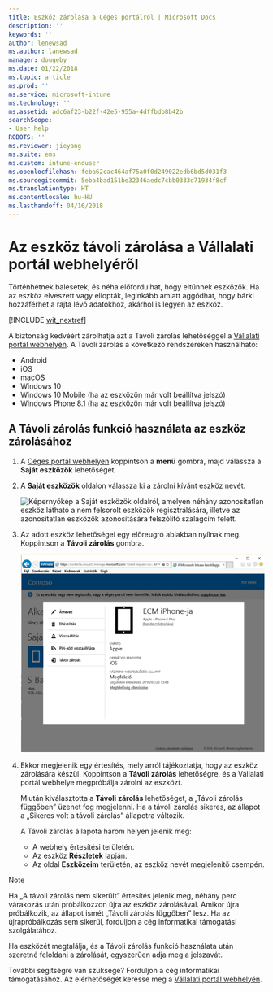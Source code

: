 ```yaml
---
title: Eszköz zárolása a Céges portálról | Microsoft Docs
description: ''
keywords: ''
author: lenewsad
ms.author: lanewsad
manager: dougeby
ms.date: 01/22/2018
ms.topic: article
ms.prod: ''
ms.service: microsoft-intune
ms.technology: ''
ms.assetid: adc6af23-b22f-42e5-955a-4dffbdb8b42b
searchScope:
- User help
ROBOTS: ''
ms.reviewer: jieyang
ms.suite: ems
ms.custom: intune-enduser
ms.openlocfilehash: feba62cac464af75a0f0d249022edb6bd5d031f3
ms.sourcegitcommit: 5eba4bad151be32346aedc7cbb0333d71934f8cf
ms.translationtype: HT
ms.contentlocale: hu-HU
ms.lasthandoff: 04/16/2018
---
```

# <a name="remotely-lock-your-device-from-the-company-portal-website"></a>Az eszköz távoli zárolása a Vállalati portál webhelyéről

Történhetnek balesetek, és néha előfordulhat, hogy eltűnnek eszközök. Ha az eszköz elveszett vagy ellopták, leginkább amiatt aggódhat, hogy bárki hozzáférhet a rajta lévő adatokhoz, akárhol is legyen az eszköz.

[!INCLUDE [wit_nextref](includes/end-user-password-guidance.md)]

A biztonság kedvéért zárolhatja azt a Távoli zárolás lehetőséggel a [Vállalati portál webhelyén](https://portal.manage.microsoft.com#HelpDeskDialog). A Távoli zárolás a következő rendszereken használható:

* Android
* iOS
* macOS
* Windows 10
* Windows 10 Mobile (ha az eszközön már volt beállítva jelszó)
* Windows Phone 8.1 (ha az eszközön már volt beállítva jelszó)

## <a name="to-use-remote-lock-to-lock-your-device"></a>A Távoli zárolás funkció használata az eszköz zárolásához

1. A [Céges portál webhelyen](https://portal.manage.microsoft.com#HelpDeskDialog) koppintson a __menü__ gombra, majd válassza a __Saját eszközök__ lehetőséget.

2. A __Saját eszközök__ oldalon válassza ki a zárolni kívánt eszköz nevét.

   ![Képernyőkép a Saját eszközök oldalról, amelyen néhány azonosítatlan eszköz látható a nem felsorolt eszközök regisztrálására, illetve az azonosítatlan eszközök azonosítására felszólító szalagcím felett.](./media/macOS_enroll_002_tap_here_banner.png)

3. Az adott eszköz lehetőségei egy előreugró ablakban nyílnak meg. Koppintson a **Távoli zárolás** gombra.

   ![A kiválasztott eszközzel kapcsolatos összes lehetőség a Céges portál webhelyén, többek között az Átnevezés, az Eltávolítás, az Eszköz alaphelyzetbe állítása, a Jelszó alaphelyzetbe állítása és a Távoli zárolás lehetőségei. ](./media/iwp-screen-with-all-options.png)

4. Ekkor megjelenik egy értesítés, mely arról tájékoztatja, hogy az eszköz zárolására készül. Koppintson a **Távoli zárolás** lehetőségre, és a Vállalati portál webhelye megpróbálja zárolni az eszközt.

   Miután kiválasztotta a **Távoli zárolás** lehetőséget, a „Távoli zárolás függőben” üzenet fog megjelenni.  Ha a távoli zárolás sikeres, az állapot a „Sikeres volt a távoli zárolás” állapotra változik.

   A Távoli zárolás állapota három helyen jelenik meg:

   * A webhely értesítési területén.
   * Az eszköz **Részletek** lapján.
   * Az oldal **Eszközeim** területén, az eszköz nevét megjelenítő csempén.

> [!Note]
> Ha „A távoli zárolás nem sikerült” értesítés jelenik meg, néhány perc várakozás után próbálkozzon újra az eszköz zárolásával. Amikor újra próbálkozik, az állapot ismét „Távoli zárolás függőben” lesz. Ha az újrapróbálkozás sem sikerül, forduljon a cég informatikai támogatási szolgálatához.

Ha eszközét megtalálja, és a Távoli zárolás funkció használata után szeretné feloldani a zárolását, egyszerűen adja meg a jelszavát.

További segítségre van szüksége? Forduljon a cég informatikai támogatásához. Az elérhetőségét keresse meg a [Vállalati portál webhelyén](https://portal.manage.microsoft.com#HelpDeskDialog).

